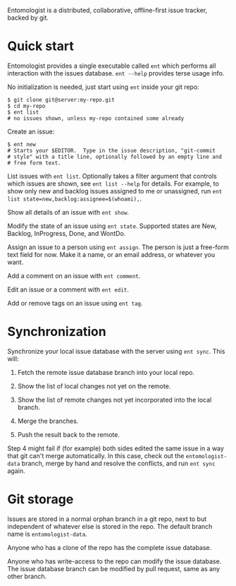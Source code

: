 Entomologist is a distributed, collaborative, offline-first issue tracker,
backed by git.


# Quick start

Entomologist provides a single executable called `ent` which performs
all interaction with the issues database.  `ent --help` provides terse
usage info.

No initialization is needed, just start using `ent` inside your git repo:

```
$ git clone git@server:my-repo.git
$ cd my-repo
$ ent list
# no issues shown, unless my-repo contained some already
```

Create an issue:
```
$ ent new
# Starts your $EDITOR.  Type in the issue description, "git-commit
# style" with a title line, optionally followed by an empty line and
# free form text.
```

List issues with `ent list`.  Optionally takes a filter argument that
controls which issues are shown, see `ent list --help` for details.
For example, to show only new and backlog issues assigned to me or
unassigned, run `ent list state=new,backlog:assignee=$(whoami),`.

Show all details of an issue with `ent show`.

Modify the state of an issue using `ent state`.  Supported states are New,
Backlog, InProgress, Done, and WontDo.

Assign an issue to a person using `ent assign`.  The person is just
a free-form text field for now.  Make it a name, or an email address,
or whatever you want.

Add a comment on an issue with `ent comment`.

Edit an issue or a comment with `ent edit`.

Add or remove tags on an issue using `ent tag`.


# Synchronization

Synchronize your local issue database with the server using `ent sync`.
This will:

1. Fetch the remote issue database branch into your local repo.

2. Show the list of local changes not yet on the remote.

3. Show the list of remote changes not yet incorporated into the local
   branch.

4. Merge the branches.

5. Push the result back to the remote.

Step 4 might fail if (for example) both sides edited the same issue in
a way that git can't merge automatically.  In this case, check out the
`entomologist-data` branch, merge by hand and resolve the conflicts,
and run `ent sync` again.


# Git storage

Issues are stored in a normal orphan branch in a git repo, next to but
independent of whatever else is stored in the repo.  The default branch
name is `entomologist-data`.

Anyone who has a clone of the repo has the complete issue database.

Anyone who has write-access to the repo can modify the issue database.
The issue database branch can be modified by pull request, same as any
other branch.
